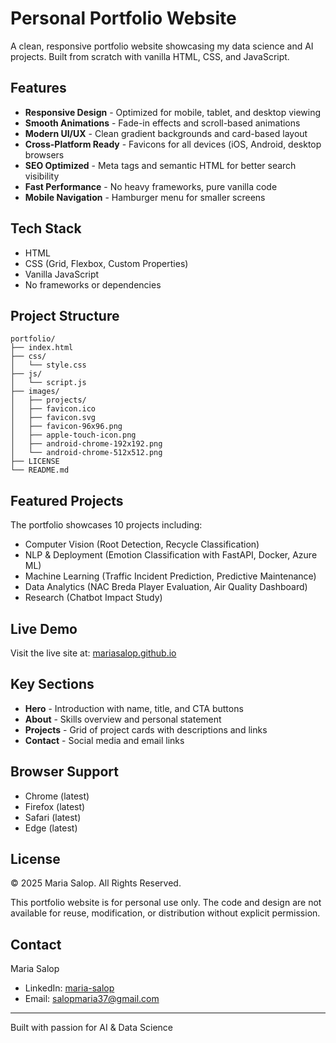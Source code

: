 # Personal Portfolio Website

A clean, responsive portfolio website showcasing my data science and AI projects. Built from scratch with vanilla HTML, CSS, and JavaScript.

## Features

- **Responsive Design** - Optimized for mobile, tablet, and desktop viewing
- **Smooth Animations** - Fade-in effects and scroll-based animations
- **Modern UI/UX** - Clean gradient backgrounds and card-based layout
- **Cross-Platform Ready** - Favicons for all devices (iOS, Android, desktop browsers
- **SEO Optimized** - Meta tags and semantic HTML for better search visibility
- **Fast Performance** - No heavy frameworks, pure vanilla code
- **Mobile Navigation** - Hamburger menu for smaller screens

## Tech Stack

- HTML
- CSS (Grid, Flexbox, Custom Properties)
- Vanilla JavaScript
- No frameworks or dependencies

## Project Structure

```
portfolio/
├── index.html
├── css/
│   └── style.css
├── js/
│   └── script.js
├── images/
│   ├── projects/
│   ├── favicon.ico
│   ├── favicon.svg
│   ├── favicon-96x96.png
│   ├── apple-touch-icon.png
│   ├── android-chrome-192x192.png
│   └── android-chrome-512x512.png
├── LICENSE
└── README.md
```

## Featured Projects

The portfolio showcases 10 projects including:
- Computer Vision (Root Detection, Recycle Classification)
- NLP & Deployment (Emotion Classification with FastAPI, Docker, Azure ML)
- Machine Learning (Traffic Incident Prediction, Predictive Maintenance)
- Data Analytics (NAC Breda Player Evaluation, Air Quality Dashboard)
- Research (Chatbot Impact Study)

## Live Demo

Visit the live site at: [mariasalop.github.io](https://mariasalop.github.io/MariaSalop.github.io/)

## Key Sections

- **Hero** - Introduction with name, title, and CTA buttons
- **About** - Skills overview and personal statement
- **Projects** - Grid of project cards with descriptions and links
- **Contact** - Social media and email links

## Browser Support

- Chrome (latest)
- Firefox (latest)
- Safari (latest)
- Edge (latest)

## License

© 2025 Maria Salop. All Rights Reserved.

This portfolio website is for personal use only. The code and design are not available for reuse, modification, or distribution without explicit permission.

## Contact

Maria Salop
- LinkedIn: [maria-salop](https://www.linkedin.com/in/maria-salop-03a20a22a/)
- Email: salopmaria37@gmail.com

---

Built with passion for AI & Data Science
